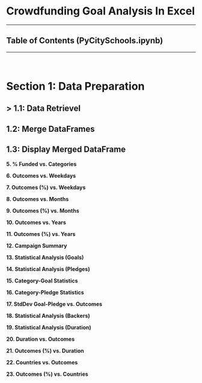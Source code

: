 # Crowdfunding Goal Analysis In Excel

----

## Table of Contents (PyCitySchools.ipynb)

----

# <br> **Section 1: Data Preparation**

## > **1.1: Data Retrievel**

##   **1.2: Merge DataFrames**

##   **1.3: Display Merged DataFrame**

**5. % Funded vs. Categories**

**6. Outcomes vs. Weekdays**

**7. Outcomes (%) vs. Weekdays**

**8. Outcomes vs. Months**

**9. Outcomes (%) vs. Months**

**10.  Outcomes vs. Years**

**11. Outcomes (%) vs. Years**

**12. Campaign Summary**

**13. Statistical Analysis (Goals)**

**14. Statistical Analysis (Pledges)**

**15. Category-Goal Statistics**

**16. Category-Pledge Statistics**

**17. StdDev Goal-Pledge vs. Outcomes**

**18. Statistical Analysis (Backers)**

**19. Statistical Analysis (Duration)**

**20. Duration vs. Outcomes**

**21. Outcomes (%) vs. Duration**

**22. Countries vs. Outcomes**

**23. Outcomes (%) vs. Countries**

